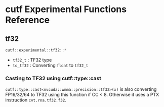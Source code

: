 # cutf Experimental Functions Reference

## tf32
```cpp
cutf::experimental::tf32::*
```

- `tf32_t` : TF32 type
- `to_tf32` : Converting `float` to `tf32_t`

### Casting to TF32 using cutf::type::cast
`cutf::type::cast<nvcuda::wmma::precision::tf32>(x)` is also converting FP16/32/64 to TF32 using this function if CC < 8.
Otherwise it uses a PTX instruction `cvt.rna.tf32.f32`.

